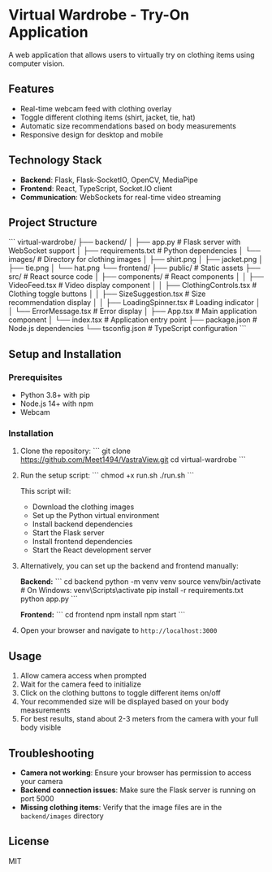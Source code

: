 # Virtual Wardrobe - Try-On Application

A web application that allows users to virtually try on clothing items using computer vision.

## Features

- Real-time webcam feed with clothing overlay
- Toggle different clothing items (shirt, jacket, tie, hat)
- Automatic size recommendations based on body measurements
- Responsive design for desktop and mobile

## Technology Stack

- **Backend**: Flask, Flask-SocketIO, OpenCV, MediaPipe
- **Frontend**: React, TypeScript, Socket.IO client
- **Communication**: WebSockets for real-time video streaming

## Project Structure

\`\`\`
virtual-wardrobe/
├── backend/
│   ├── app.py                 # Flask server with WebSocket support
│   ├── requirements.txt       # Python dependencies
│   └── images/                # Directory for clothing images
│       ├── shirt.png
│       ├── jacket.png
│       ├── tie.png
│       └── hat.png
└── frontend/
    ├── public/                # Static assets
    ├── src/                   # React source code
    │   ├── components/        # React components
    │   │   ├── VideoFeed.tsx  # Video display component
    │   │   ├── ClothingControls.tsx  # Clothing toggle buttons
    │   │   ├── SizeSuggestion.tsx    # Size recommendation display
    │   │   ├── LoadingSpinner.tsx    # Loading indicator
    │   │   └── ErrorMessage.tsx      # Error display
    │   ├── App.tsx            # Main application component
    │   └── index.tsx          # Application entry point
    ├── package.json           # Node.js dependencies
    └── tsconfig.json          # TypeScript configuration
\`\`\`

## Setup and Installation

### Prerequisites

- Python 3.8+ with pip
- Node.js 14+ with npm
- Webcam

### Installation

1. Clone the repository:
   \`\`\`
   git clone https://github.com/Meet1494/VastraView.git
   cd virtual-wardrobe
   \`\`\`

2. Run the setup script:
   \`\`\`
   chmod +x run.sh
   ./run.sh
   \`\`\`

   This script will:
   - Download the clothing images
   - Set up the Python virtual environment
   - Install backend dependencies
   - Start the Flask server
   - Install frontend dependencies
   - Start the React development server

3. Alternatively, you can set up the backend and frontend manually:

   **Backend:**
   \`\`\`
   cd backend
   python -m venv venv
   source venv/bin/activate  # On Windows: venv\Scripts\activate
   pip install -r requirements.txt
   python app.py
   \`\`\`

   **Frontend:**
   \`\`\`
   cd frontend
   npm install
   npm start
   \`\`\`

4. Open your browser and navigate to `http://localhost:3000`

## Usage

1. Allow camera access when prompted
2. Wait for the camera feed to initialize
3. Click on the clothing buttons to toggle different items on/off
4. Your recommended size will be displayed based on your body measurements
5. For best results, stand about 2-3 meters from the camera with your full body visible

## Troubleshooting

- **Camera not working**: Ensure your browser has permission to access your camera
- **Backend connection issues**: Make sure the Flask server is running on port 5000
- **Missing clothing items**: Verify that the image files are in the `backend/images` directory

## License

MIT
